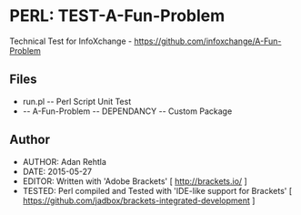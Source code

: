 # PERL: TEST-A-Fun-Problem

Technical Test for InfoXchange - https://github.com/infoxchange/A-Fun-Problem

## Files

* run.pl -- Perl Script Unit Test
* -- A-Fun-Problem -- DEPENDANCY -- Custom Package

## Author

* AUTHOR: Adan Rehtla
* DATE: 2015-05-27
* EDITOR: Written with 'Adobe Brackets' [ http://brackets.io/ ]
* TESTED: Perl compiled and Tested with 'IDE-like support for Brackets' [ https://github.com/jadbox/brackets-integrated-development ]